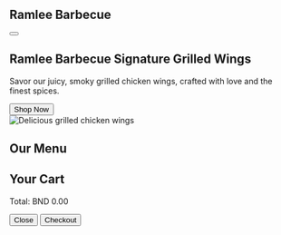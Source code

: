 <!DOCTYPE html>
<html lang="en">
<head>
  <meta charset="UTF-8">
  <meta name="viewport" content="width=device-width, initial-scale=1.0">
  <title>Ramlee Barbecue - Order Online</title>
  <script src="https://cdn.tailwindcss.com"></script>
  <style>
    body { font-family: 'Inter', sans-serif; }
    .cart-count { display: none; }
    .cart-count.active { display: inline-block; }
  </style>
</head>
<body class="bg-gray-100">

  <!-- Navbar -->
  <nav class="bg-orange-600 text-white p-4 sticky top-0 z-10 shadow-md">
    <div class="container mx-auto flex justify-between items-center">
      <h1 class="text-2xl font-bold">Ramlee Barbecue</h1>
      <button id="cart-btn" class="relative flex items-center space-x-2">
        <svg class="w-6 h-6" fill="none" stroke="currentColor" viewBox="0 0 24 24">
          <path stroke-linecap="round" stroke-linejoin="round" stroke-width="2"
            d="M3 3h2l.4 2M7 13h10l4-8H5.4M7 13L5.4 5M7 13l-2.293 
            2.293c-.63.63-.184 1.707.707 1.707H17m0 
            0a2 2 0 100 4 2 2 0 000-4zm-8 2a2 2 0 
            11-4 0 2 2 0 014 0z"/>
        </svg>
        <span id="cart-count"
          class="cart-count absolute -top-2 -right-2 bg-red-500 text-white 
                 rounded-full px-2 py-0.5 text-xs font-bold">0</span>
      </button>
    </div>
  </nav>

  <!-- Hero Section -->
  <section class="bg-orange-100 py-12">
    <div class="container mx-auto flex flex-col md:flex-row items-center">
      <div class="md:w-1/2 text-center md:text-left">
        <h2 class="text-4xl font-bold text-gray-800 mb-4">
          Ramlee Barbecue Signature Grilled Wings
        </h2>
        <p class="text-gray-600 mb-6">
          Savor our juicy, smoky grilled chicken wings, crafted with love and the finest spices.
        </p>
        <button class="bg-orange-600 text-white px-6 py-3 rounded-full 
                       hover:bg-orange-700 transition">Shop Now</button>
      </div>
      <div class="md:w-1/2 mt-6 md:mt-0">
        <img src="https://via.placeholder.com/500x300?text=Grilled+Wings"
             alt="Delicious grilled chicken wings"
             class="rounded-lg shadow-lg w-full">
      </div>
    </div>
  </section>

  <!-- Product Section -->
  <section class="container mx-auto py-12">
    <h2 class="text-3xl font-bold text-center text-gray-800 mb-8">Our Menu</h2>
    <div id="product-list" class="grid grid-cols-1 sm:grid-cols-2 md:grid-cols-3 gap-6"></div>
  </section>

  <!-- Cart Modal -->
  <div id="cart-modal" class="fixed inset-0 bg-black bg-opacity-50 hidden flex items-center justify-center z-20">
    <div class="bg-white p-6 rounded-lg w-full max-w-md">
      <h2 class="text-2xl font-bold mb-4">Your Cart</h2>
      <div id="cart-items" class="mb-4"></div>
      <p id="cart-total" class="text-lg font-semibold mb-4">Total: BND 0.00</p>
      <div class="flex justify-between">
        <button id="close-cart"
          class="bg-gray-300 text-gray-800 px-4 py-2 rounded hover:bg-gray-400">Close</button>
        <button id="checkout-btn"
          class="bg-orange-600 text-white px-4 py-2 rounded hover:bg-orange-700">Checkout</button>
      </div>
    </div>
  </div>

  <script>
    // Example product data
    const products = [
      { name: "Sayap Ayam Panggang", price: 6.00, img: "https://via.placeholder.com/300x200?text=Signature+Wings" },
      { name: "Tongking Panggang", price: 6.00, img: "https://via.placeholder.com/300x200?text=Tongking+Panggang" },
    ];

    const cart = [];

    // Render products dynamically
    const productList = document.getElementById("product-list");
    products.forEach((product, idx) => {
      const card = document.createElement("div");
      card.className = "bg-white p-6 rounded-lg shadow-md";
      card.innerHTML = `
        <img src="${product.img}" alt="${product.name}" 
             class="w-full h-48 object-cover rounded-md mb-4">
        <h3 class="text-xl font-semibold text-gray-800">${product.name}</h3>
        <p class="text-gray-600 mb-4">BND ${product.price.toFixed(2)}</p>
        <div class="flex items-center space-x-2 mb-4">
          <button class="decrease-qty bg-gray-300 text-gray-800 px-3 py-1 rounded">-</button>
          <input type="number" class="quantity w-16 text-center border rounded" value="1" min="1">
          <button class="increase-qty bg-gray-300 text-gray-800 px-3 py-1 rounded">+</button>
        </div>
        <button class="add-to-cart bg-orange-600 text-white w-full py-2 rounded hover:bg-orange-700 transition">Add to Cart</button>
      `;
      productList.appendChild(card);
    });

    // Cart updates
    function updateCartCount() {
      const cartCount = document.getElementById("cart-count");
      const totalItems = cart.reduce((sum, item) => sum + item.quantity, 0);
      cartCount.textContent = totalItems;
      cartCount.classList.toggle("active", totalItems > 0);
    }

    function updateCartDisplay() {
      const cartItems = document.getElementById("cart-items");
      const cartTotal = document.getElementById("cart-total");
      cartItems.innerHTML = "";
      let total = 0;

      cart.forEach((item, index) => {
        const itemTotal = item.price * item.quantity;
        total += itemTotal;

        const div = document.createElement("div");
        div.className = "flex justify-between items-center mb-2";
        div.innerHTML = `
          <div>
            <p class="font-semibold">${item.name}</p>
            <p>BND ${item.price.toFixed(2)} x ${item.quantity}</p>
          </div>
          <button class="r

